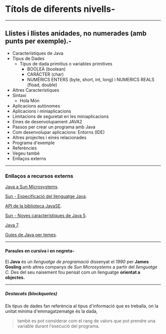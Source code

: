 # Títols de diferents nivells-

***

## Llistes i llistes anidades, no numerades (amb punts per exemple).-


* Característiques de Java
* Tipus de Dades
    * Tipus de dada primitius o variables primitives
        * BOOLEÀ (boolean)
        * CARÀCTER (char)
        * NUMÈRICS ENTERS (byte, short, int, long) i NUMERICS REALS (fload, double)
* Altres Característiques
* Sintaxi
    * Hola Món
* Aplicacions autònomes
* Aplicacions i miniaplicacions
* Limitacions de seguretat en les miniaplicacions
* Eines de desenvolupament JAVA2
* Passos per crear un programa amb Java
* Com desenvolupar aplicacions: Entorns (IDE)
* Altres projectes i eines relacionades
* Programa d'exemple
* Referències
* Vegeu també
* Enllaços externs  


***
### Enllaços a recursos externs

[Java a Sun Microsystems](https://www.oracle.com/java/technologies/).

[Sun - Especificació del llenguatge Java](https://docs.oracle.com/javase/specs/).

[API de la biblioteca JavaSE](https://docs.oracle.com/javase/6/docs/api/).

[Sun - Noves característiques de Java 5](https://docs.oracle.com/javase/1.5.0/docs/guide/language/index.html).

[Java 7](https://www.oracle.com/java/technologies/).


[Guies de Java per temes](http://www.dickbaldwin.com/toc.htm).

***

#### Paraules en cursiva i en negreta-

El **Java** és un _llenguatge de programació_ dissenyat el _1990_ per **James Gosling** amb altres companys de _Sun Microsystems_ a partir del *llenguatge C.* Des del seu naixement fou pensat com un llenguatge **orientat a objectes.**

***
##### Destacats (blockquotes)


Els tipus de dades fan referència al tipus d'informació que es treballa, on la unitat mínima d'emmagatzematge és la dada, 

> també es pot considerar com el rang de valors que pot prendre una variable durant l'execució del programa.
